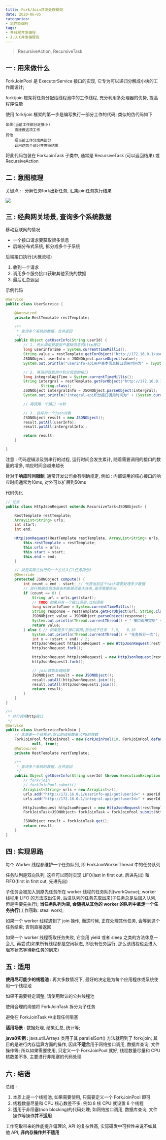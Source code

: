 ```yaml
---
title: Fork/Join并发处理框架
date: 2020-06-05
categories:
- 高性能编程
tags: 
- 多线程并发编程
- J.U.C并发编程包
---
```


> ResursiveAction, RecursiveTask



## 一 : 用来做什么

ForkJoinPool 是 ExecutorService 接口的实现, 它专为可以递归分解成小块的工作而设计; 

fork/join 框架将任务分配给线程池中的工作线程, 充分利用多处理器的优势, 提高程序性能

使用 fork/join 框架的第一步是编写执行一部分工作的代码; 类似的伪代码如下

```
如果(当前工作部分足够小)
	直接做这项工作
其他
	把当前工作分成两部分
	调用这两个部分并等待结果
```

将此代码包装在 ForkJoinTask 子类中, 通常是 RecursiveTask (可以返回结果) 或 RecursiveAction

## 二 : 意图梳理

关键点 :  : 分解任务fork出新任务, 汇集join任务执行结果

![](https://gcore.jsdelivr.net/gh/info4z/blog_images@main/images/image-20230201161307792.png)

## 三 : 经典网关场景, 查询多个系统数据

移动互联网的情况
- 一个接口请求要获取很多信息
- 后端分布式系统, 拆分成多个子系统

后端接口执行(大概流程)
1. 收到一个请求
2. 调用多个服务接口获取其他系统的数据
3. 最后汇总返回

示例代码

```java
@Service
public class UserService {

    @Autowired
    private RestTemplate restTemplate;

    /**
     * 查询多个系统的数据，合并返回
     */
    public Object getUserInfo(String userId) {
        // 1. 先从调用获取用户基础信息的http接口
        long userinfoTime = System.currentTimeMillis();
        String value = restTemplate.getForObject("http://172.16.0.1/userinfo-api/get?userId=" + userId, String.class);
        JSONObject userInfo = JSONObject.parseObject(value);
        System.out.println("userinfo-api用户基本信息接口调用时间为" + (System.currentTimeMillis() - userinfoTime));

        // 2. 再调用获取用户积分信息的接口
        long integralApiTime = System.currentTimeMillis();
        String intergral = restTemplate.getForObject("http://172.16.0.1/integral-api/get?userId=" + userId,
                String.class);
        JSONObject intergralInfo = JSONObject.parseObject(intergral);
        System.out.println("integral-api积分接口调用时间为" + (System.currentTimeMillis() - integralApiTime));

        // 再调用一个接口 +n秒

        // 3. 合并为一个json对象
        JSONObject result = new JSONObject();
        result.putAll(userInfo);
        result.putAll(intergralInfo);

        return result;
    }

}
```

注意 : 代码逻辑涉及到串行的过程, 运行时间会发生累计, 随着需要调用的接口的数量的增多, 响应时间会越来越长

针对于**响应时间限制**, 通常开发公司会有明确规定, 例如 : 内部调用的核心接口的响应时间通常为10ms, 对外可以扩展到50ms

代码优化

```java
// 任务
public class HttpJsonRequest extends RecursiveTask<JSONObject> {

    RestTemplate restTemplate;
    ArrayList<String> urls;
    int start;
    int end;

    HttpJsonRequest(RestTemplate restTemplate, ArrayList<String> urls, int start, int end) {
        this.restTemplate = restTemplate;
        this.urls = urls;
        this.start = start;
        this.end = end;
    }

    // 就是实际去执行的一个方法入口(任务拆分)
    @Override
    protected JSONObject compute() {
        int count = end - start; // 代表当前这个task需要处理多少数据
        // 自行根据业务场景去判断是否是大任务,是否需要拆分
        if (count == 0) {
            String url = urls.get(start);
            // TODO 如果只有一个接口调用,立刻调用
            long userinfoTime = System.currentTimeMillis();
            String response = restTemplate.getForObject(url, String.class);
            JSONObject value = JSONObject.parseObject(response);
            System.out.println(Thread.currentThread() + " 接口调用完毕" + (System.currentTimeMillis() - userinfoTime) + " #" + url);
            return value;
        } else { // 如果是多个接口调用,拆分成子任务  7,8,   9,10
            System.out.println(Thread.currentThread() + "任务拆分一次");
            int x = (start + end) / 2;
            HttpJsonRequest httpJsonRequest = new HttpJsonRequest(restTemplate, urls, start, x);// 负责处理哪一部分?
            httpJsonRequest.fork();

            HttpJsonRequest httpJsonRequest1 = new HttpJsonRequest(restTemplate, urls, x + 1, end);// 负责处理哪一部分?
            httpJsonRequest1.fork();

            // join获取处理结果
            JSONObject result = new JSONObject();
            result.putAll(httpJsonRequest.join());
            result.putAll(httpJsonRequest1.join());
            return result;
        }
    }
}
```

```java
/**
 * 并行调用http接口
 */
@Service
public class UserServiceForkJoin {
    // 本质是一个线程池,默认的线程数量:CPU的核数
    ForkJoinPool forkJoinPool = new ForkJoinPool(10, ForkJoinPool.defaultForkJoinWorkerThreadFactory,
            null, true);
    @Autowired
    private RestTemplate restTemplate;

    /**
     * 查询多个系统的数据，合并返回
     */
    public Object getUserInfo(String userId) throws ExecutionException, InterruptedException {
        // fork/join
        // forkJoinPool.submit()
        ArrayList<String> urls = new ArrayList<>();
        urls.add("http://172.16.0.1/userinfo-api/get?userId=" + userId);
        urls.add("http://172.16.0.1/integral-api/get?userId=" + userId);

        HttpJsonRequest httpJsonRequest = new HttpJsonRequest(restTemplate, urls, 0, urls.size() - 1);
        ForkJoinTask<JSONObject> forkJoinTask = forkJoinPool.submit(httpJsonRequest);

        JSONObject result = forkJoinTask.get();
        return result;
    }
}
```



## 四 : 实现思路

每个 Worker 线程都维护一个任务队列, 即 ForkJoinWorkerThread 中的任务队列

任务队列是双向队列, 这样可以同时实现 LIFO(last in first out, 后进先出) 和 FIFO(first in first out, 先进先出)

子任务会被加入到原先任务所在 worker 线程的任务队列(workQueue); worker 线程用 LIFO 的方法取出任务, 后进队列的任务先取出来(子任务总是后加入队列, 但是需要先执行); **当任务队列为空, 会随机从其他的 worker 的队列中拿走一个任务执行**(工作窃取: steal work);

如果一个 worker 线程遇到了 join 操作, 而这时候, 正在处理其他任务, 会等到这个任务结束; 否则直接返回

如果一个 worker 线程窃取任务失败, 它会用 yield 或者 sleep 之类的方法休息一会儿, 再尝试(如果所有线程都是空闲状态, 即没有任务运行, 那么该线程也会进入阻塞状态等待新任务的到来)

## 五 : 适用

**使用尽可能少的线程池** : 再大多数情况下, 最好的决定是为每个应用程序或系统使用一个线程池

如果不需要特定调整, 请使用默认的公共线程池

使用合理的阈值将 ForkJoinTask 拆分为子任务

避免在 ForkJoinTask 中出现任何阻塞

**适用场景** : 数据处理, 结果汇总, 统计等; 

**java8实例 :** java.util.Arrays 类用于其 parallelSort() 方法就用到了 fork/join; 其目的是进行内存运算方面的操作, 因此**不适合**用于网络接口调用, 数据库查询, 文件操作等; 所以如果需要使用, 只定义一个 ForkJoinPool 就好, 线程数量尽量和 CPU 核数差不多, 主要进行非阻塞的代码处理

## 六 : 结语

总结 :

1. 本质上是一个线程池, 如果需要使用, 只需要定义一个 ForkJoinPool 即可
2. 线程数量尽量和 CPU 核心数差不多; 例如 8 核 CPU 就设置 8 个线程
3. 适用于非阻塞(non blocking)的代码处理; 如网络接口调用, 数据库查询, 文件操作等操作**并不适用**

工作窃取带来的性能提升偏理论, API 的复杂性高, 实际研发中可控性来说不如其他 API, **非内存操作并不适用**